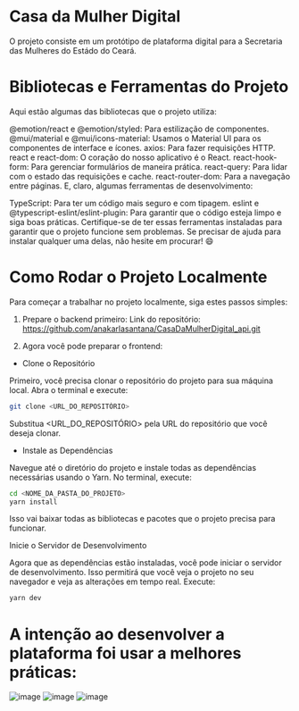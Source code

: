 # Casa da Mulher Digital
O projeto consiste em um protótipo de plataforma digital para a Secretaria das Mulheres do Estádo do Ceará.

# Bibliotecas e Ferramentas do Projeto
Aqui estão algumas das bibliotecas que o projeto utiliza:

@emotion/react e @emotion/styled: Para estilização de componentes.
@mui/material e @mui/icons-material: Usamos o Material UI para os componentes de interface e ícones.
axios: Para fazer requisições HTTP.
react e react-dom: O coração do nosso aplicativo é o React.
react-hook-form: Para gerenciar formulários de maneira prática.
react-query: Para lidar com o estado das requisições e cache.
react-router-dom: Para a navegação entre páginas.
E, claro, algumas ferramentas de desenvolvimento:

TypeScript: Para ter um código mais seguro e com tipagem.
eslint e @typescript-eslint/eslint-plugin: Para garantir que o código esteja limpo e siga boas práticas.
Certifique-se de ter essas ferramentas instaladas para garantir que o projeto funcione sem problemas. Se precisar de ajuda para instalar qualquer uma delas, não hesite em procurar! 😄

# Como Rodar o Projeto Localmente
Para começar a trabalhar no projeto localmente, siga estes passos simples:

1) Prepare o backend primeiro:
Link do repositório: https://github.com/anakarlasantana/CasaDaMulherDigital_api.git

2) Agora você pode preparar o frontend:
- Clone o Repositório

Primeiro, você precisa clonar o repositório do projeto para sua máquina local. Abra o terminal e execute:

```bash
git clone <URL_DO_REPOSITÓRIO>
```
Substitua <URL_DO_REPOSITÓRIO> pela URL do repositório que você deseja clonar.

- Instale as Dependências

Navegue até o diretório do projeto e instale todas as dependências necessárias usando o Yarn. No terminal, execute:

```bash
cd <NOME_DA_PASTA_DO_PROJETO>
yarn install
```
Isso vai baixar todas as bibliotecas e pacotes que o projeto precisa para funcionar.

Inicie o Servidor de Desenvolvimento

Agora que as dependências estão instaladas, você pode iniciar o servidor de desenvolvimento. Isso permitirá que você veja o projeto no seu navegador e veja as alterações em tempo real. Execute:

```bash
yarn dev
```
# A intenção ao desenvolver a plataforma foi usar a melhores práticas:
![image](https://github.com/user-attachments/assets/ead7c12b-60f0-4a51-ae3c-e11a50b4a565)
![image](https://github.com/user-attachments/assets/da9d05cc-3e9e-4b20-8955-911f7347cbee)
![image](https://github.com/user-attachments/assets/585259d4-4289-4331-93c9-8fa88f30764f)


